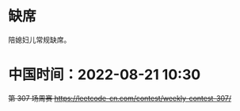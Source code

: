 
# 缺席

陪媳妇儿常规缺席。

# 中国时间：2022-08-21 10:30

~~第 307 场周赛 https://leetcode-cn.com/contest/weekly-contest-307/~~
